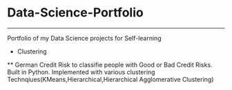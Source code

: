 # Data-Science-Portfolio

-----------------------------------------------------------------------------------------------
Portfolio of my Data Science projects for Self-learning

* Clustering

** German Credit Risk to classifie people with Good or Bad Credit Risks. Built in  Python. Implemented with various clustering Technqiues(KMeans,Hierarchical,Hierarchical Agglomerative Clustering)
